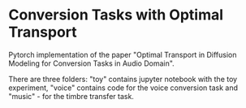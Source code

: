 # Conversion Tasks with Optimal Transport

Pytorch implementation of the paper "Optimal Transport in Diffusion Modeling for Conversion Tasks in Audio Domain". 

There are three folders: "toy" contains jupyter notebook with the toy experiment, "voice" contains code for the voice conversion task and "music" - for the timbre transfer task.
